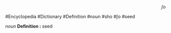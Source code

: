 
<div align="right"><i>ʃo</i></div>

#Encyclopedia #Dictionary #Definition #noun #sho #ʃo #seed

*noun*
**Definition :** seed